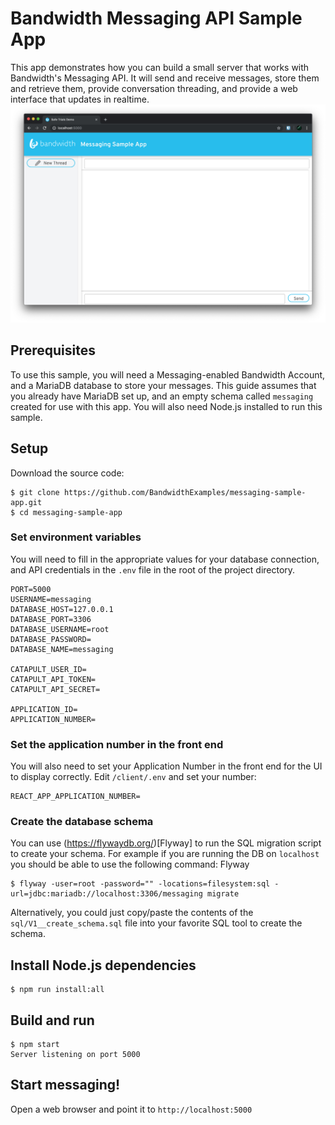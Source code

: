 # Bandwidth Messaging API Sample App

This app demonstrates how you can build a small server that works with Bandwidth's Messaging API. It will send and receive messages, store them and retrieve them, provide conversation threading, and provide a web interface that updates in realtime.
![img](screenshot.png)

## Prerequisites

To use this sample, you will need a Messaging-enabled Bandwidth Account, and a MariaDB database to store your messages. This guide assumes that you already have MariaDB set up, and an empty schema called `messaging` created for use with this app. You will also need Node.js installed to run this sample.

## Setup

Download the source code:

    $ git clone https://github.com/BandwidthExamples/messaging-sample-app.git
    $ cd messaging-sample-app

### Set environment variables

You will need to fill in the appropriate values for your database connection, and API credentials in the `.env` file in the root of the project directory.

```
PORT=5000
USERNAME=messaging
DATABASE_HOST=127.0.0.1
DATABASE_PORT=3306
DATABASE_USERNAME=root
DATABASE_PASSWORD=
DATABASE_NAME=messaging

CATAPULT_USER_ID=
CATAPULT_API_TOKEN=
CATAPULT_API_SECRET=

APPLICATION_ID=
APPLICATION_NUMBER=
```

### Set the application number in the front end

You will also need to set your Application Number in the front end for the UI to display correctly. Edit `/client/.env` and set your number:

```
REACT_APP_APPLICATION_NUMBER=
```

### Create the database schema

You can use (https://flywaydb.org/)[Flyway] to run the SQL migration script to create your schema. For example if you are running the DB on `localhost` you should be able to use the following command:
Flyway

    $ flyway -user=root -password="" -locations=filesystem:sql -url=jdbc:mariadb://localhost:3306/messaging migrate

Alternatively, you could just copy/paste the contents of the `sql/V1__create_schema.sql` file into your favorite SQL tool to create the schema.

## Install Node.js dependencies

    $ npm run install:all

## Build and run

    $ npm start
    Server listening on port 5000

## Start messaging!

Open a web browser and point it to `http://localhost:5000`
